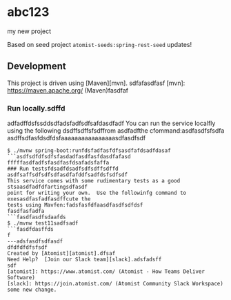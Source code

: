 # abc123
my new project

Based on seed project `atomist-seeds:spring-rest-seed`
updates!
## Development

This project is driven using [Maven][mvn].
sdfafasdfasf
[mvn]: https://maven.apache.org/ (Maven)fasdfaf

### Run locally.sdffd
adfadffdsfssddsdfadsfadfsdfsafdasdfadf
You can run the service localfly using the following dsdffsdffsfsdffrom asdfadfthe cfommand:asdfasdfsfsdfa
asdffsdfasfdsdfdsfaaaaaaaaaaaaaaaasdfasdfsdf
```ffsdfasdfasdfdsda
$ ./mvnw spring-boot:runfdsfadfasfdfsasdfafdsadfdasaf
```asdfsdfdfsdfsfasdadfasdfasfdasdfafasd
fffffasdfadfsfasdfasfdsafadsfaffa
### Run testsfdsadfdsadfsdfsdffsdffd
asdfsaffsdfsdfsdfasdfafddfsadfdsfsdfsdf
This service comes with some rudimentary tests as a good stsaasdfadfdfartingsdfasdf
point for writing your own.  Use the followinfg command to exesasdfasfadfasdffcute the
tests using Mavfen:fadsfasfdfaasdfasdfsdfdsf
fasdfasfadfa
```fasdfasdfsdaafds
$ ./mvnw test11sadfsadf
```fasdfdasffds
f
---adsfasdfsdfasdf
dfdfdfdfsfsdf
Created by [Atomist][atomist].dfsaf
Need Help?  [Join our Slack team][slack].adsfadsff
sdf
[atomist]: https://www.atomist.com/ (Atomist - How Teams Deliver Software)
[slack]: https://join.atomist.com/ (Atomist Community Slack Workspace)
some new change.

